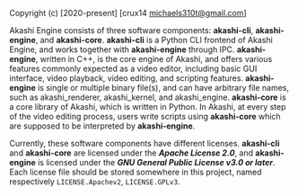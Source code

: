 Copyright (c) [2020-present] [crux14 <michaels310t@gmail.com>]



Akashi Engine consists of three software components: **akashi-cli**, **akashi-engine**, and **akashi-core**. **akashi-cli** is a Python CLI frontend of Akashi Engine, and works together with **akashi-engine** through IPC. **akashi-engine**, written in C++,  is the core engine of Akashi, and offers various features commonly expected as a video editor, including basic GUI interface, video playback, video editing, and scripting features. **akashi-engine** is single or multiple binary file(s), and can have arbitrary file names, such as akashi_renderer, akashi_kernel, and akashi_engine. **akashi-core** is a core library of Akashi, which is written in Python. In Akashi, at every step of the video editing process, users write scripts using **akashi-core** which are supposed to be interpreted by **akashi-engine**.



Currently, these software components have different licenses. **akashi-cli** and **akashi-core** are licensed under the ***Apache License 2.0***, and **akashi-engine** is licensed under the ***GNU General Public License v3.0 or later***. Each license file should be stored somewhere in this project, named respectively `LICENSE.Apachev2`, `LICENSE.GPLv3`.


